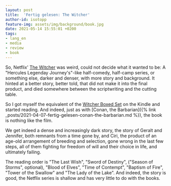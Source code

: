 ```yaml
---
layout: post
title:  'Fertig gelesen: The Witcher'
author-id: isotopp
feature-img: assets/img/background/book.jpg
date: 2021-05-14 15:55:01 +0200
tags:
- lang_en
- media
- review
- book
---
```

So, Netflix' [The Witcher](https://www.netflix.com/nl-en/title/80189685) was weird, could not decide what it wanted to be: A "Hercules Legenday Journey's"-like half-comedy, half-camp series, or something else, darker and denser, with more story and background. It hinted at a better story, better told, that did not make it into the final product, and died somewhere between the scriptwriting and the cutting table.

So I got myself the equivalent of the [Witcher Boxed Set](https://www.amazon.de/Witcher-Boxed-Set-Destiny-Contempt/dp/1473232279) on the Kindle and started reading. And indeed, just as with [Conan, the Barbarian]({% link _posts/2021-04-07-fertig-gelesen-conan-the-barbarian.md %}), the book is nothing like the film.

We get indeed a dense and increasingly dark story, the story of Geralt and Jennifer, both remnants from a time gone by, and Ciri, the product of an age-old arrangement of breeding and selection, gone wrong in the last few steps, all of them fighting for freedom of will and their choice in life, and ultimately failing.

The reading order is  "The Last Wish", "Sword of Destiny", ("Season of Storms", optional), "Blood of Elves", "Time of Contempt", "Baptism of Fire", "Tower of the Swallow" and "The Lady of the Lake". And indeed, the story is good, the Netflix series is shallow and has very little to do with the books.
